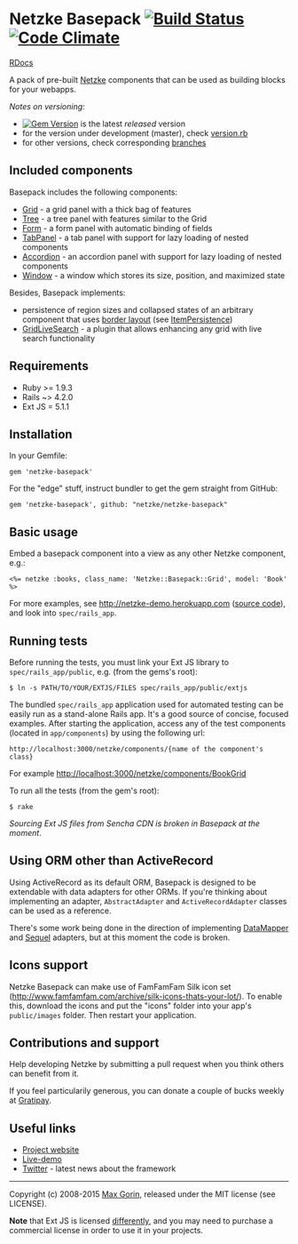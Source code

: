 # Netzke Basepack [![Build Status](https://travis-ci.org/netzke/netzke-basepack.png?branch=master)](https://travis-ci.org/netzke/netzke-basepack) [![Code Climate](https://codeclimate.com/github/netzke/netzke-basepack.png)](https://codeclimate.com/github/netzke/netzke-basepack)

[RDocs](http://rdoc.info/github/netzke/netzke-basepack)

A pack of pre-built [Netzke](http://netzke.org) components that can be used as building blocks for your webapps.

*Notes on versioning:*
* [![Gem Version](https://badge.fury.io/rb/netzke-basepack.png)](http://badge.fury.io/rb/netzke-basepack) is the latest *released* version
* for the version under development (master), check [version.rb](https://github.com/netzke/netzke-core/blob/master/lib/netzke/core/version.rb)
* for other versions, check corresponding [branches](https://github.com/netzke/netzke-core/branches)

## Included components

Basepack includes the following components:

* [Grid](http://rdoc.info/github/netzke/netzke-basepack/Netzke/Basepack/Grid) - a grid panel with a thick bag of features
* [Tree](http://rdoc.info/github/netzke/netzke-basepack/Netzke/Basepack/Tree) - a tree panel with features similar to the Grid
* [Form](http://rdoc.info/github/netzke/netzke-basepack/Netzke/Basepack/Form) - a form panel with automatic binding of fields
* [TabPanel](http://rdoc.info/github/netzke/netzke-basepack/Netzke/Basepack/TabPanel) - a tab panel with support for lazy loading of nested components
* [Accordion](http://rdoc.info/github/netzke/netzke-basepack/Netzke/Basepack/Accordion) - an accordion panel with support for lazy loading of nested components
* [Window](http://rdoc.info/github/netzke/netzke-basepack/Netzke/Basepack/Window) - a window which stores its size, position, and maximized state

Besides, Basepack implements:

* persistence of region sizes and collapsed states of an arbitrary component that uses
[border layout](http://docs.sencha.com/ext-js/4-1/#!/api/Ext.layout.container.Border) (see [ItemPersistence](http://rdoc.info/github/netzke/netzke-basepack/Netzke/Basepack/ItemPersistence))
* [GridLiveSearch](http://rdoc.info/github/netzke/netzke-basepack/Netzke/Basepack/GridLiveSearch) - a plugin that allows
enhancing any grid with live search functionality

## Requirements

* Ruby >= 1.9.3
* Rails ~> 4.2.0
* Ext JS = 5.1.1

## Installation

In your Gemfile:

    gem 'netzke-basepack'

For the "edge" stuff, instruct bundler to get the gem straight from GitHub:

    gem 'netzke-basepack', github: "netzke/netzke-basepack"

## Basic usage

Embed a basepack component into a view as any other Netzke component, e.g.:

```erb
<%= netzke :books, class_name: 'Netzke::Basepack::Grid', model: 'Book' %>
```

For more examples, see http://netzke-demo.herokuapp.com ([source code](https://github.com/netzke/netzke-demo)), and look
into `spec/rails_app`.

## Running tests

Before running the tests, you must link your Ext JS library to `spec/rails_app/public`, e.g. (from the gems's root):

    $ ln -s PATH/TO/YOUR/EXTJS/FILES spec/rails_app/public/extjs

The bundled `spec/rails_app` application used for automated testing can be easily run as a stand-alone Rails app. It's a
good source of concise, focused examples. After starting the application, access any of the test components (located in
`app/components`) by using the following url:

    http://localhost:3000/netzke/components/{name of the component's class}

For example [http://localhost:3000/netzke/components/BookGrid](http://localhost:3000/netzke/components/BookGrid)

To run all the tests (from the gem's root):

    $ rake

*Sourcing Ext JS files from Sencha CDN is broken in Basepack at the moment*.

## Using ORM other than ActiveRecord

Using ActiveRecord as its default ORM, Basepack is designed to be extendable with data adapters for other ORMs. If
you're thinking about implementing an adapter, `AbstractAdapter` and `ActiveRecordAdapter` classes can be used as a
reference.

There's some work being done in the direction of implementing
[DataMapper](https://github.com/nomadcoder/netzke-basepack-dm) and
[Sequel](https://github.com/nomadcoder/netzke-basepack-sequel) adapters, but at this moment the code is broken.

## Icons support

Netzke Basepack can make use of FamFamFam Silk icon set (http://www.famfamfam.com/archive/silk-icons-thats-your-lot/).
To enable this, download the icons and put the "icons" folder into your app's `public/images` folder. Then restart your
application.

## Contributions and support

Help developing Netzke by submitting a pull request when you think others can benefit from it.

If you feel particularily generous, you can donate a couple of bucks weekly at [Gratipay](https://www.gittip.com/mxgrn/).

## Useful links
* [Project website](http://netzke.org)
* [Live-demo](http://netzke-demo.herokuapp.com)
* [Twitter](http://twitter.com/netzke) - latest news about the framework

---
Copyright (c) 2008-2015 [Max Gorin](https://twitter.com/mxgrn), released under the MIT license (see LICENSE).

**Note** that Ext JS is licensed [differently](http://www.sencha.com/products/extjs/license/), and you may need to
purchase a commercial license in order to use it in your projects.
